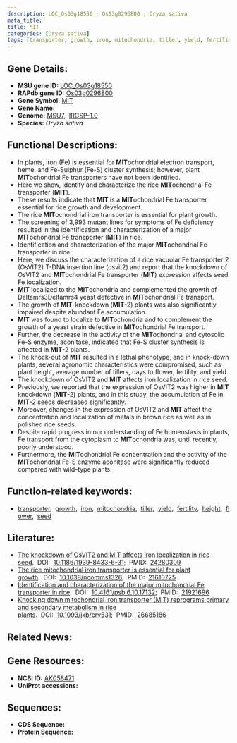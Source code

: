 ```yaml
---
description: LOC_Os03g18550 ; Os03g0296800 ; Oryza sativa
meta_title:
title: MIT
categories: [Oryza sativa]
tags: [transporter, growth, iron, mitochondria, tiller, yield, fertility, height, flower, seed]
---
```


## Gene Details:
- **MSU gene ID:** [LOC_Os03g18550](http://rice.uga.edu/cgi-bin/ORF_infopage.cgi?orf=LOC_Os03g18550)  
- **RAPdb gene ID:** [Os03g0296800](https://rapdb.dna.affrc.go.jp/locus/?name=Os03g0296800)  
- **Gene Symbol:** <u>MIT</u>
- **Gene Name:**
- **Genome:**  [MSU7](http://rice.uga.edu/),&nbsp;&nbsp;[IRGSP-1.0](https://rapdb.dna.affrc.go.jp/download/irgsp1.html)
- **Species:** *Oryza sativa*

## Functional Descriptions:
   - In plants, iron (Fe) is essential for **MIT**ochondrial electron transport, heme, and Fe-Sulphur (Fe-S) cluster synthesis; however, plant **MIT**ochondrial Fe transporters have not been identified.
   - Here we show, identify and characterize the rice **MIT**ochondrial Fe transporter (**MIT**).
   - These results indicate that **MIT** is a **MIT**ochondrial Fe transporter essential for rice growth and development.
   - The rice **MIT**ochondrial iron transporter is essential for plant growth.
   - The screening of 3,993 mutant lines for symptoms of Fe deficiency resulted in the identification and characterization of a major **MIT**ochondrial Fe transporter (**MIT**) in rice.
   - Identification and characterization of the major **MIT**ochondrial Fe transporter in rice.
   - Here, we discuss the characterization of a rice vacuolar Fe transporter 2 (OsVIT2) T-DNA insertion line (osvit2) and report that the knockdown of OsVIT2 and **MIT**ochondrial Fe transporter (**MIT**) expression affects seed Fe localization.
   - **MIT** localized to the **MIT**ochondria and complemented the growth of Deltamrs3Deltamrs4 yeast defective in **MIT**ochondrial Fe transport.
   - The growth of **MIT**-knockdown (**MIT**-2) plants was also significantly impaired despite abundant Fe accumulation.
   - **MIT** was found to localize to **MIT**ochondria and to complement the growth of a yeast strain defective in **MIT**ochondrial Fe transport.
   - Further, the decrease in the activity of the **MIT**ochondrial and cytosolic Fe-S enzyme, aconitase, indicated that Fe-S cluster synthesis is affected in **MIT**-2 plants.
   - The knock-out of **MIT** resulted in a lethal phenotype, and in knock-down plants, several agronomic characteristics were compromised, such as plant height, average number of tillers, days to flower, fertility, and yield.
   - The knockdown of OsVIT2 and **MIT** affects iron localization in rice seed.
   - Previously, we reported that the expression of OsVIT2 was higher in **MIT** knockdown (**MIT**-2) plants, and in this study, the accumulation of Fe in **MIT**-2 seeds decreased significantly.
   - Moreover, changes in the expression of OsVIT2 and **MIT** affect the concentration and localization of metals in brown rice as well as in polished rice seeds.
   - Despite rapid progress in our understanding of Fe homeostasis in plants, Fe transport from the cytoplasm to **MIT**ochondria was, until recently, poorly understood.
   - Furthermore, the **MIT**ochondrial Fe concentration and the activity of the **MIT**ochondrial Fe-S enzyme aconitase were significantly reduced compared with wild-type plants.

## Function-related keywords:
   - [transporter](/tags/transporter/),&nbsp;&nbsp;[growth](/tags/growth/),&nbsp;&nbsp;[iron](/tags/iron/),&nbsp;&nbsp;[mitochondria](/tags/mitochondria/),&nbsp;&nbsp;[tiller](/tags/tiller/),&nbsp;&nbsp;[yield](/tags/yield/),&nbsp;&nbsp;[fertility](/tags/fertility/),&nbsp;&nbsp;[height](/tags/height/),&nbsp;&nbsp;[flower](/tags/flower/),&nbsp;&nbsp;[seed](/tags/seed/)

## Literature:
   - [The knockdown of OsVIT2 and MIT affects iron localization in rice seed](https://www.doi.org/10.1186/1939-8433-6-31).&nbsp;&nbsp;DOI:&nbsp;&nbsp;[10.1186/1939-8433-6-31](https://www.doi.org/10.1186/1939-8433-6-31);&nbsp;&nbsp;PMID:&nbsp;&nbsp;[24280309](https://pubmed.ncbi.nlm.nih.gov/24280309/)
   - [The rice mitochondrial iron transporter is essential for plant growth](https://www.doi.org/10.1038/ncomms1326).&nbsp;&nbsp;DOI:&nbsp;&nbsp;[10.1038/ncomms1326](https://www.doi.org/10.1038/ncomms1326);&nbsp;&nbsp;PMID:&nbsp;&nbsp;[21610725](https://pubmed.ncbi.nlm.nih.gov/21610725/)
   - [Identification and characterization of the major mitochondrial Fe transporter in rice](https://www.doi.org/10.4161/psb.6.10.17132).&nbsp;&nbsp;DOI:&nbsp;&nbsp;[10.4161/psb.6.10.17132](https://www.doi.org/10.4161/psb.6.10.17132);&nbsp;&nbsp;PMID:&nbsp;&nbsp;[21921696](https://pubmed.ncbi.nlm.nih.gov/21921696/)
   - [Knocking down mitochondrial iron transporter (MIT) reprograms primary and secondary metabolism in rice plants](https://www.doi.org/10.1093/jxb/erv531).&nbsp;&nbsp;DOI:&nbsp;&nbsp;[10.1093/jxb/erv531](https://www.doi.org/10.1093/jxb/erv531);&nbsp;&nbsp;PMID:&nbsp;&nbsp;[26685186](https://pubmed.ncbi.nlm.nih.gov/26685186/)

## Related News:

## Gene Resources:
- **NCBI ID:**  [AK058471](http://www.ncbi.nlm.nih.gov/nuccore/AK058471)
- **UniProt accessions:** [](https://www.uniprot.org/uniprotkb//entry)

## Sequences:
- **CDS Sequence:**
- **Protein Sequence:**
